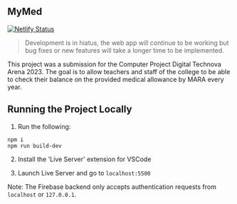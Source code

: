 ## MyMed
[![Netlify Status](https://api.netlify.com/api/v1/badges/5f0cfcd1-e051-42dd-b3ca-5fac906fa90e/deploy-status)](https://app.netlify.com/sites/mymed/deploys)

> Development is in hiatus, the web app will continue to be working but bug fixes or new features will take a longer time to be implemented.

This project was a submission for the Computer Project Digital Technova Arena 2023. The goal is to allow teachers and staff of the college to be able to check their balance on the provided medical allowance by MARA every year.


## Running the Project Locally

1. Run the following: 

```
npm i
npm run build-dev
```

2. Install the 'Live Server' extension for VSCode

3. Launch Live Server and go to `localhost:5500`

Note: The Firebase backend only accepts authentication requests from `localhost` or `127.0.0.1`.